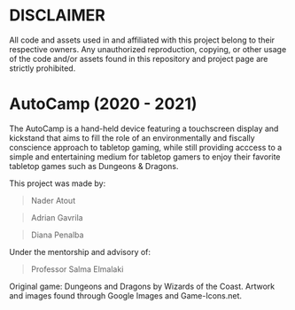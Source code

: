 # DISCLAIMER
All code and assets used in and affiliated with this project belong to their respective owners. Any unauthorized reproduction, copying, or other usage of the code and/or assets found in this repository and project page are strictly prohibited. 

# AutoCamp (2020 - 2021)
The AutoCamp is a hand-held device featuring a touchscreen display and kickstand that aims to fill the role of an environmentally and fiscally conscience approach to tabletop gaming, while still providing acccess to a simple and entertaining medium for tabletop gamers to enjoy their favorite tabletop games such as Dungeons & Dragons.

This project was made by: 
> Nader Atout

> Adrian Gavrila

> Diana Penalba


Under the mentorship and advisory of: 
> Professor Salma Elmalaki


Original game: Dungeons and Dragons by Wizards of the Coast.
Artwork and images found through Google Images and Game-Icons.net.
